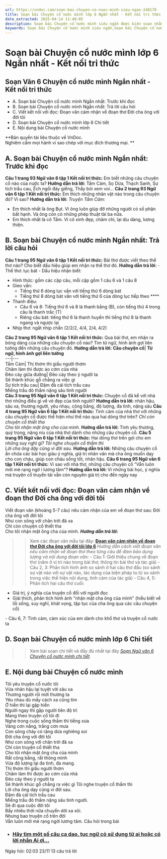 ```yaml
---
url: https://vndoc.com/soan-bai-chuyen-co-nuoc-minh-sieu-ngan-248170
title: Soạn bài Chuyện cổ nước mình lớp 6 Ngắn nhất - Kết nối tri thức - VnDoc.com
date_extracted: 2025-04-14 11:40:05
description: Soạn bài Chuyện cổ nước mình siêu ngắn được biên soạn nhằm giúp các em HS đạt kết quả tốt trong quá trình làm bài tập và học tập môn Ngữ văn lớp 6.
keywords: Soạn bài Chuyện cổ nước mình siêu ngắn,Soạn bài Chuyện cổ nước mình siêu ngắn ngắn gọn,Soạn bài Chuyện cổ nước mình ngắn nhất,Soạn Chuyện cổ nước mình siêu ngắn,Soạn Chuyện cổ nước mình siêu ngắn ngắn gọn,Soạn Chuyện cổ nước mình ngắn nhất,Soạn văn 6 Chuyện cổ nước mình,Soạn văn Chuyện cổ nước mình,Soạn Chuyện cổ nước mình,Chuyện cổ nước mình,Chuyện cổ nước mình lớp 6,ngữ văn 6,ngữ văn 6 tập 1,soạn văn 6,soạn văn 6 tập 1,soạn văn lớp 6,soan van 6,ngữ văn lớp 6,văn lớp 6,văn 6
---
```


# Soạn bài Chuyện cổ nước mình lớp 6 Ngắn nhất - Kết nối tri thức
## **Soạn Văn 6 Chuyện cổ nước mình Ngắn nhất - Kết nối tri thức**
  * A. Soạn bài Chuyện cổ nước mình Ngắn nhất: Trước khi đọc
  * B. Soạn bài Chuyện cổ nước mình Ngắn nhất: Trả lời câu hỏi
  * C. Viết kết nối với đọc: Đoạn văn cảm nhận về đoạn thơ Đời cha ông với đời tôi
  * D. Soạn bài Chuyện cổ nước mình lớp 6 Chi tiết 
  * E. Nội dung bài Chuyện cổ nước mình

**Bản quyền tài liệu thuộc về VnDoc.  
Nghiêm cấm mọi hành vi sao chép với mục đích thương mại. **
## **A. Soạn bài Chuyện cổ nước mình Ngắn nhất: Trước khi đọc**
**Câu 1 trang 93 Ngữ văn 6 tập 1 Kết nối tri thức:** Em biết những câu chuyện cổ nào của nước ta?
**Hướng dẫn trả lời:**
Tấm Cám, Sọ Dừa, Thạch Sanh, Sự tích trầu cau, Ếch ngồi đáy giếng, Thầy bói xem voi…
**Câu 2 trang 93 Ngữ văn 6 tập 1 Kết nối tri thức:** Em thích những nhân vật nào trong câu chuyện đó? Vì sao?
**Hướng dẫn trả lời:**
_Truyện Tấm Cám:_
  * Em thích nhất là ông Bụt. Vì ông luôn giúp đỡ những người có số phận bất hạnh. Và ông còn có những phép thuật tài ba nữa.
  * Em thích nhất là cô Tấm. Vì cô xinh đẹp, chăm chỉ, lại dịu dàng, lương thiện.

## **B. Soạn bài Chuyện cổ nước mình Ngắn nhất: Trả lời câu hỏi**
**Câu 1 trang 95 Ngữ văn 6 tập 1 Kết nối tri thức:** Bài thơ được viết theo thể thơ nào? Cho biết dấu hiệu giúp em nhận ra thể thơ đó.
**Hướng dẫn trả lời:**
\- Thể thơ: lục bát
\- Dấu hiệu nhận biết:
  * Hình thức: gồm các cặp câu, mỗi cặp gồm 1 câu 6 và 1 câu 8
  * Gieo vần:
    * Tiếng thứ 6 dòng lục vần với tiếng thứ 6 dòng bát
    * Tiếng thứ 8 dòng bát vần với tiếng thứ 6 của dòng lục tiếp theo ****
  * Thanh điệu:
    * Câu 6 và 8: Tiếng thứ 6 và 8 là thanh bằng \(B\), còn tiếng thứ 4 trong câu là thanh trắc \(T\)
    * Riêng câu bát: tiếng thứ 6 là thanh huyền thì tiếng thứ 8 là thanh ngang và ngược lại
  * Nhịp thơ: ngắt nhịp chẵn \(2/2/2, 4/4, 2/4, 4/2\)

**Câu 2 trang 95 Ngữ văn 6 tập 1 Kết nối tri thức:** Qua bài thơ, em nhận ra bóng dáng của những câu chuyện cổ nào? Tìm từ ngữ, hình ảnh gợi liên tưởng đến những câu chuyện đó.
**Hướng dẫn trả lời:**
**Câu chuyện cổ**| **Từ ngữ, hình ảnh gợi liên tưởng**  
---|---  
Tấm Cám| Thị thơm thì giấu người thơm   
Chăm làm thì được áo cơm cửa nhà  
Đẽo cày giữa đường| Đẽo cày theo ý người ta   
Sẽ thành khúc gỗ chẳng ra việc gì  
Sự tích trầu cau| Đậm đà cái tích trầu cau   
Miếng trầu đỏ thắm nặng sâu tình người  
**Câu 3 trang 95 Ngữ văn 6 tập 1 Kết nối tri thức:** Chuyện cổ đã kể với nhà thơ những điều gì về vẻ đẹp của tình người?
**Hướng dẫn trả lời:**
nhân hậu, sâu xa, thương người, yêu nhau, công bằng, độ lượng, đa tình, nặng sâu
**Câu 4 trang 95 Ngữ văn 6 tập 1 Kết nối tri thức:** Tình cảm của nhà thơ với những câu chuyện cổ được thể hiện như thế nào qua hai dòng thơ trên?
_Chỉ còn chuyện cổ thiết tha_  
 _Cho tôi nhận mặt ông cha của mình._
**Hướng dẫn trả lời:**
Tình yêu thương, quý trọng, nâng níu của nhà thơ dành cho những câu chuyện cổ.
**Câu 5 trang 95 Ngữ văn 6 tập 1 Kết nối tri thức:** Hai dòng thơ trên gợi cho em những suy nghĩ gì?
_Tôi nghe chuyện cổ thầm thì_  
 _Lời cha ông dậy cũng vì đời sau._
**Hướng dẫn trả lời:**
Những câu chuyện cổ ẩn chứa các bài học giàu ý nghĩa, giá trị nhân văn mà cha ông muốn dạy cho con cháu, giúp con cháu sống tốt, nhân hậu.
**Câu 6 trang 95 Ngữ văn 6 tập 1 Kết nối tri thức:** Vì sao với nhà thơ, những câu chuyện cổ "Vẫn luôn mới mẻ rạng ngờ i lương tâm"?
**Hướng dẫn trả lời:**
Vì những bài học, ý nghĩa mà truyện cổ truyền tải vẫn còn nguyên giá trị cho đến ngày nay
## **C. Viết kết nối với đọc: Đoạn văn cảm nhận về đoạn thơ Đời cha ông với đời tôi**
Viết đoạn văn \(khoảng 5-7 câu\) nêu cảm nhận của em về đoạn thơ sau:
Đời cha ông với đời tôi  
Như con sông với chân trời đã xa  
Chỉ còn chuyện cổ thiết tha  
Cho tôi nhận mặt ông cha của mình.
_**Hướng dẫn trả lời:**_
>> Xem các đoạn văn mẫu tại đây: **[Đoạn văn cảm nhận về đoạn thơ Đời cha ông với đời tôi lớp 6](<https://vndoc.com/cam-nhan-ve-doan-tho-doi-cha-ong-voi-doi-toi-248161>)**
 _Hướng dẫn cách viết đoạn văn nêu cảm nhận về đoạn thơ theo từng câu để đảm bảo dung lượng và nội dung đoạn văn:_
\- Câu 1: Giới thiệu chung về đoạn thơ \(nằm ở vị trí nào trong bài thơ, thông tin bài thơ và tác giả\)
\- Câu 2, 3: Phân tích hình ảnh so sánh ở hai câu thơ đầu \(so sánh sự vật nào với sự vật nào, tác dụng của biện pháp tu từ so sánh trong việc thể hiện nội dung, tình cảm của tác giả\)
\- Câu 4, 5: Phân tích hai câu thơ cuối:
  * Giá trị, ý nghĩa của truyện cổ đối với người đọc
  * Giải thích, phân tích hình ảnh "nhận mặt cha ông của mình" \(hiểu biết về lối sống, suy nghĩ, khát vọng, tập tục của cha ông qua các câu chuyện cổ\)

\- Câu 6, 7: Tình cảm, cảm xúc của em dành cho khổ thơ và truyện cổ nước ta
## **D. Soạn bài Chuyện cổ nước mình lớp 6 Chi tiết**
>> Xem bài soạn chi tiết và đầy đủ nhất tại đây _[Soạn Ngữ văn 6 Chuyện cổ nước mình chi tiết](<https://vndoc.com/soan-chuyen-co-nuoc-minh-trang-93-234267>)_
## **E. Nội dung bài Chuyện cổ nước mình**
Tôi yêu truyện cổ nước tôi  
Vừa nhân hậu lại tuyệt vời sâu xa  
Thương người rồi mới thương ta  
Yêu nhau dù mấy cách xa cũng tìm  
Ở hiền thì lại gặp hiền  
Người ngay thì gặp người tiên độ trì  
Mang theo truyện cổ tôi đi  
Nghe trong cuộc sống thầm thì tiếng xưa  
Vàng cơn nắng, trắng cơn mưa  
Con sông chảy có rặng dừa nghiêng soi  
Đời cha ông với đời tôi  
Như con sông với chân trời đã xa  
Chỉ còn truyện cổ thiết tha  
Cho tôi nhận mặt ông cha của mình  
Rất công bằng, rất thông minh  
Vừa độ lượng lại đa tình, đa mang.  
Thị thơm thì giấu người thơm  
Chăm làm thì được áo cơm cửa nhà  
Đẽo cày theo ý người ta  
Sẽ thành khúc gỗ chẳng ra việc gì
Tôi nghe truyện cổ thầm thì  
Lời cha ông dạy cũng vì đời sau.  
Đậm đà cái tích trầu cau  
Miếng trầu đỏ thắm nặng sâu tình người.  
Sẽ đi qua cuộc đời tôi  
Bấy nhiêu thời nữa chuyển dời xa xôi.  
Nhưng bao truyện cổ trên đời  
Vẫn luôn mới mẻ rạng ngời lương tâm.
Câu hỏi trong bài
  * ### [ Hãy tìm một số câu ca dao, tục ngữ có sử dụng từ ai hoặc có lời nhắn Ai ơi… ](</nhung-cau-ca-dao-co-loi-nhan-ai-oi-248130> "Những câu ca dao có lời nhắn Ai ơi")
Ngày hỏi: 02:03 23/11  13 câu trả lời 

